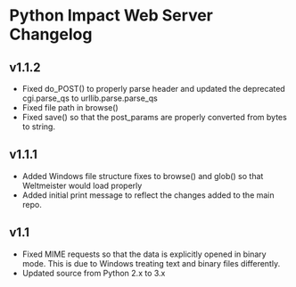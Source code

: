 Python Impact Web Server Changelog
==================================

## v1.1.2
- Fixed do_POST() to properly parse header and updated the deprecated cgi.parse_qs to urllib.parse.parse_qs
- Fixed file path in browse()
- Fixed save() so that the post_params are properly converted from bytes to string.

## v1.1.1
- Added Windows file structure fixes to browse() and glob() so that Weltmeister would load properly
- Added initial print message to reflect the changes added to the main repo.


## v1.1
- Fixed MIME requests so that the data is explicitly opened in binary mode. This is due to Windows treating text and binary files differently.
- Updated source from Python 2.x to 3.x